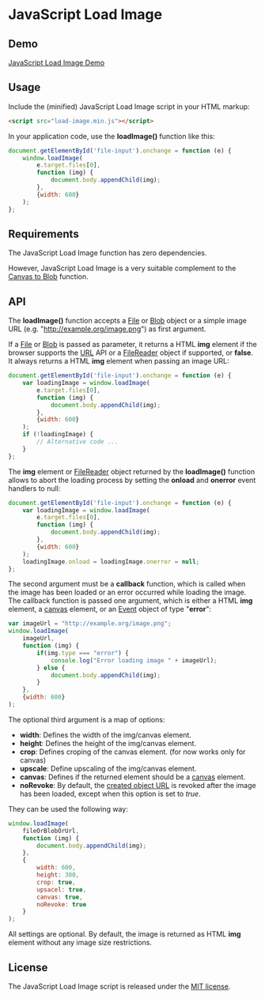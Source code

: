 # JavaScript Load Image

## Demo
[JavaScript Load Image Demo](http://blueimp.github.com/JavaScript-Load-Image/)

## Usage
Include the (minified) JavaScript Load Image script in your HTML markup:

```html
<script src="load-image.min.js"></script>
```

In your application code, use the **loadImage()** function like this:

```js
document.getElementById('file-input').onchange = function (e) {
    window.loadImage(
        e.target.files[0],
        function (img) {
            document.body.appendChild(img);
        },
        {width: 600}
    );
};
```

## Requirements
The JavaScript Load Image function has zero dependencies.

However, JavaScript Load Image is a very suitable complement to the [Canvas to Blob](https://github.com/blueimp/JavaScript-Canvas-to-Blob) function.

## API
The **loadImage()** function accepts a [File](https://developer.mozilla.org/en/DOM/File) or [Blob](https://developer.mozilla.org/en/DOM/Blob) object or a simple image URL (e.g. "http://example.org/image.png") as first argument.

If a [File](https://developer.mozilla.org/en/DOM/File) or [Blob](https://developer.mozilla.org/en/DOM/Blob) is passed as parameter, it returns a HTML **img** element if the browser supports the [URL](https://developer.mozilla.org/en/DOM/window.URL) API or a [FileReader](https://developer.mozilla.org/en/DOM/FileReader) object if supported, or **false**.  
It always returns a HTML **img** element when passing an image URL:

```js
document.getElementById('file-input').onchange = function (e) {
    var loadingImage = window.loadImage(
        e.target.files[0],
        function (img) {
            document.body.appendChild(img);
        },
        {width: 600}
    );
    if (!loadingImage) {
        // Alternative code ...
    }
};
```

The **img** element or [FileReader](https://developer.mozilla.org/en/DOM/FileReader) object returned by the **loadImage()** function allows to abort the loading process by setting the **onload** and **onerror** event handlers to null:

```js
document.getElementById('file-input').onchange = function (e) {
    var loadingImage = window.loadImage(
        e.target.files[0],
        function (img) {
            document.body.appendChild(img);
        },
        {width: 600}
    );
    loadingImage.onload = loadingImage.onerror = null;
};
```

The second argument must be a **callback** function, which is called when the image has been loaded or an error occurred while loading the image. The callback function is passed one argument, which is either a HTML **img** element, a [canvas](https://developer.mozilla.org/en/HTML/Canvas) element, or an [Event](https://developer.mozilla.org/en/DOM/event) object of type "**error**":

```js
var imageUrl = "http://example.org/image.png";
window.loadImage(
    imageUrl,
    function (img) {
        if(img.type === "error") {
            console.log("Error loading image " + imageUrl);
        } else {
            document.body.appendChild(img);
        }
    },
    {width: 600}
);
```

The optional third argument is a map of options:

* **width**: Defines the width of the img/canvas element.
* **height**: Defines the height of the img/canvas element.
* **crop**: Defines croping of the canvas element. (for now works only for canvas)
* **upscale**: Define upscaling of the img/canvas element.
* **canvas**: Defines if the returned element should be a [canvas](https://developer.mozilla.org/en/HTML/Canvas) element.
* **noRevoke**: By default, the [created object URL](https://developer.mozilla.org/en/DOM/window.URL.createObjectURL) is revoked after the image has been loaded, except when this option is set to *true*.

They can be used the following way:

```js
window.loadImage(
    fileOrBlobOrUrl,
    function (img) {
        document.body.appendChild(img);
    },
    {
        width: 600,
        height: 300,
        crop: true,
        upsacel: true,
        canvas: true,
        noRevoke: true
    }
);
```

All settings are optional. By default, the image is returned as HTML **img** element without any image size restrictions.

## License
The JavaScript Load Image script is released under the [MIT license](http://www.opensource.org/licenses/MIT).
